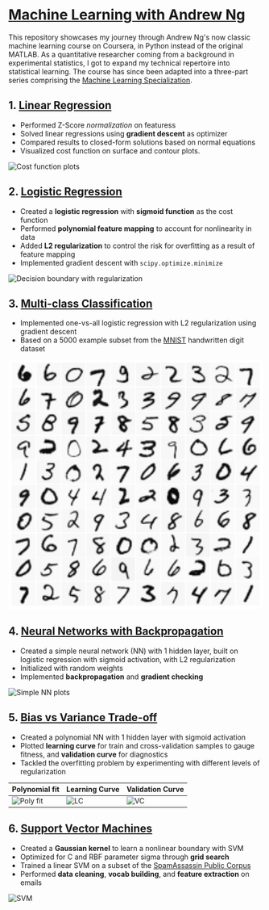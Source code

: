 # [Machine Learning with Andrew Ng](https://www.coursera.org/learn/machine-learning) 

This repository showcases my journey through Andrew Ng's now classic machine learning course on Coursera, in Python instead of the original MATLAB. As a quantitative researcher coming from a background in experimental statistics, I got to expand my technical repertoire into statistical learning. The course has since been adapted into a three-part series comprising the [Machine Learning Specialization](https://www.coursera.org/specializations/machine-learning-introduction).


## 1. [Linear Regression](/Exercise1/exercise1.ipynb)

- Performed Z-Score *normalization* on featuress
- Solved linear regressions using **gradient descent** as optimizer
- Compared results to closed-form solutions based on normal equations
- Visualized cost function on surface and contour plots.

![Cost function plots](/Exercise1/Figures/cost_function.png)

## 2. [Logistic Regression](/Exercise2/exercise2.ipynb)

- Created a **logistic regression** with **sigmoid function** as the cost function
- Performed **polynomial feature mapping** to account for nonlinearity in data
- Added **L2 regularization** to control the risk for overfitting as a result of feature mapping
- Implemented gradient descent with `scipy.optimize.minimize`

![Decision boundary with regularization](/Exercise2/Figures/decision_boundary2.png)

## 3. [Multi-class Classification](/Exercise3/exercise3.ipynb)

- Implemented one-vs-all logistic regression with L2 regularization using gradient descent
- Based on a 5000 example subset from the [MNIST](http://yann.lecun.com/exdb/mnist/) handwritten digit dataset

![Cost function plots](/Exercise3/Figures/output.png)

## 4. [Neural Networks with Backpropagation](/Exercise4/exercise4.ipynb)

- Created a simple neural network (NN) with 1 hidden layer, built on logistic regression with sigmoid activation, with L2 regularization
- Initialized with random weights
- Implemented **backpropagation** and **gradient checking**

![Simple NN plots](/Exercise4/Figures/ex4-backpropagation.png)

## 5. [Bias vs Variance Trade-off](/Exercise5/exercise5.ipynb)

- Created a polynomial NN with 1 hidden layer with sigmoid activation
- Plotted **learning curve** for train and cross-validation samples to gauge fitness, and **validation curve** for diagnostics
- Tackled the overfitting problem by experimenting with different levels of regularization

| Polynomial fit | Learning Curve | Validation Curve |
| --- | --- | --- |
| ![Poly fit](/Exercise5/Figures/polynomial_regression.png) | ![LC](/Exercise5/Figures/polynomial_learning_curve.png) | ![VC](/Exercise5/Figures/cross_validation.png) |

## 6. [Support Vector Machines](/Exercise6/exercise6.ipynb)

- Created a **Gaussian kernel** to learn a nonlinear boundary with SVM
- Optimized for C and RBF parameter sigma through **grid search**
- Trained a linear SVM on a subset of the [SpamAssassin Public Corpus](http://spamassassin.apache.org/old/publiccorpus/)
- Performed **data cleaning**, **vocab building**, and **feature extraction** on emails

![SVM](/Exercise6/Figures/svm_dataset3_best.png) 
